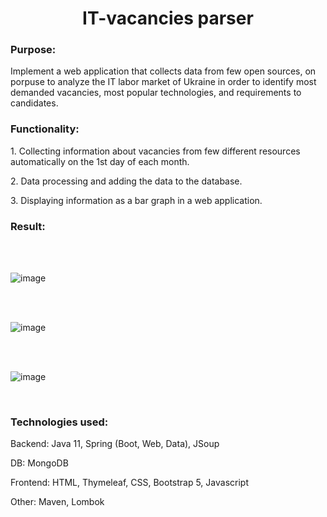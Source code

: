 <h1 align="center">IT-vacancies parser</h1>
<h3>Purpose: </h3>
<p>Implement a web application that collects data from few open sources, on porpuse to analyze the IT labor market of Ukraine in order to identify most demanded vacancies, most popular technologies, and requirements to candidates.</p>
<h3>Functionality: </h3>
<p>1. Collecting information about vacancies from few different resources automatically on the 1st day of each month.</p>
<p>2. Data processing and adding the data to the database.</p>
<p>3. Displaying information as a bar graph in a web application.</p>
<h3>Result:</h3>
<br>

<br>

![image](https://user-images.githubusercontent.com/48401922/211929925-891839ac-11e0-4086-b880-97280c5be014.png)

<br>

<br>

![image](https://user-images.githubusercontent.com/48401922/211929996-9a182cf6-aa7c-4f68-ad3d-61417a8619cf.png)

<br>

<br>

![image](https://user-images.githubusercontent.com/48401922/211930066-f0c54200-8bf0-4000-ad78-6fee54859fa6.png)

<br>
<h3>Technologies used: </h3>
<p>Backend: Java 11, Spring (Boot, Web, Data), JSoup</p>
<p>DB: MongoDB</p>
<p>Frontend: HTML, Thymeleaf, CSS, Bootstrap 5, Javascript</p>
<p>Other: Maven, Lombok</p>
